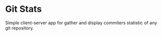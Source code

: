 # Git Stats
Simple client-server app for gather and display commiters statistic of any git repository.